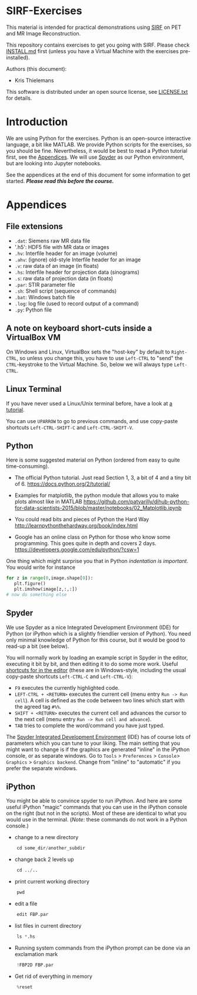 # SIRF-Exercises

This material is intended for practical demonstrations using 
[SIRF](https://github.com/CCPPETMR/SIRF/wiki/Software-Documentation) on PET and MR Image Reconstruction.

This repository contains exercises to get you going
with SIRF. Please check [INSTALL.md](INSTALL.md) first (unless
you have a Virtual Machine with the exercises
pre-installed).

Authors (this document):
- Kris Thielemans

This software is distributed under an open source license, see [LICENSE.txt](LICENSE.txt)
for details.


Introduction
============

We are using Python for the exercises. Python is an open-source interactive language, 
a bit like MATLAB. We provide Python scripts for the exercises, so you should be fine.
Nevertheless, it would be best to read a Python tutorial first, see the [Appendices](#appendices). We will use
[Spyder](https://pythonhosted.org/spyder) as our Python environment, but are looking
into Jupyter notebooks.

See the appendices at the end of this document for some information to get started.
***Please read this before the course.***



Appendices
==========


File extensions
---------------

- `.dat`: Siemens raw MR data file
- '.h5': HDF5 file with MR data or images
- `.hv`: Interfile header for an image (volume)
- `.ahv`: (ignore) old-style Interfile header for an image
- `.v`: raw data of an image (in floats)
- `.hs`: Interfile header for projection data (sinograms)
- `.s`: raw data of projection data (in floats)
- `.par`: STIR parameter file
- `.sh`: Shell script (sequence of commands)
- `.bat`: Windows batch file
- `.log`: log file (used to record output of a command)
- `.py`: Python file

A note on keyboard short-cuts inside a VirtualBox VM
----------------------------------------------------

On Windows and Linux, VirtualBox sets the "host-key" by default to `Right-CTRL`, so
unless you change this, you have to use `Left-CTRL` to "send" the `CTRL`-keystroke
to the Virtual Machine. So, below we will always type `Left-CTRL`.

Linux Terminal
--------------

If you have never used a Linux/Unix terminal before, have a look at 
[a tutorial](https://help.ubuntu.com/community/UsingTheTerminal).

You can use `UPARROW` to go to previous commands, and use copy-paste shortcuts 
`Left-CTRL-SHIFT-C` and `Left-CTRL-SHIFT-V`.


Python
------
Here is some suggested material on Python (ordered from easy to quite time-consuming).

-   The official Python tutorial. Just read Section 1, 3, a bit of 4 and a tiny bit of 6.
    <https://docs.python.org/2/tutorial/>

-   Examples for matplotlib, the python module that allows you to make plots almost like in MATLAB
    <https://github.com/patvarilly/dihub-python-for-data-scientists-2015/blob/master/notebooks/02_Matplotlib.ipynb>

-   You could read bits and pieces of Python the Hard Way
    <http://learnpythonthehardway.org/book/index.html>

-   Google has an online class on Python for those who know some programming.
    This goes quite in depth and covers 2 days.
    <https://developers.google.com/edu/python/?csw=1>

One thing which might surprise you that in Python *indentation is important*. You would write for instance
```python
for z in range(0,image.shape[0]):
   plt.figure()
   plt.imshow(image[z,:,:])
# now do something else
```

Spyder
------
We use Spyder as a nice Integrated Development Environment (IDE) for Python
(or iPython which is a slightly friendlier version of Python). You need only
minimal knowledge of Python for this course, but it would be good to read-up a bit (see below).

You will normally work by loading an example script in Spyder in the editor, executing it
bit by bit, and then editing it to do some more work. Useful 
[shortcuts for in the editor](http://www.southampton.ac.uk/~fangohr/blog/spyder-the-python-ide.html)
(these are in Windows-style, including the usual copy-paste shortcuts `Left-CTRL-C`
and `Left-CTRL-V`):

-   `F9` executes the currently highlighted code.
-   `LEFT-CTRL + <RETURN>` executes the current cell (menu entry `Run -> Run cell`).
     A cell is defined as the code between two lines which start with the agreed tag `#%%`.
-   `SHIFT + <RETURN>` executes the current cell and advances the cursor to the next
     cell (menu entry `Run -> Run cell and advance`).
-   `TAB` tries to complete the word/command you have just typed.

The [Spyder Integrated Development Environment](https://pythonhosted.org/spyder/) 
(IDE) has of course lots of parameters which you can tune to your liking. The main
setting that you might want to change is if the graphics are generated "inline" in
the iPython console, or as separate windows. Go to `Tools` > `Preferences` > `Console`>
`Graphics` > `Graphics backend`. Change from "inline" to "automatic" if you prefer the separate windows.

iPython
-------
You might be able to convince spyder to run iPython.
And here are some useful iPython "magic" commands that you can use in the iPython
console on the right (but not in the scripts). Most of these are identical
to what you would use in the terminal. (*Note*: these commands do not work in a Python console.)

-   change to a new directory
```python
    cd some_dir/another_subdir
```
-   change back 2 levels up
```python
    cd ../..
```
-   print current working directory
```python
    pwd
```
-   edit a file
```python
    edit FBP.par
```
-   list files in current directory
```python
    ls *.hs
```
-   Running system commands from the iPython prompt can be done via an exclamation mark
```python
    !FBP2D FBP.par
```
-   Get rid of everything in memory
```python
    %reset
```


